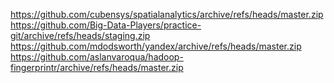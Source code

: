 https://github.com/cubensys/spatialanalytics/archive/refs/heads/master.zip
https://github.com/Big-Data-Players/practice-git/archive/refs/heads/staging.zip
https://github.com/mdodsworth/yandex/archive/refs/heads/master.zip
https://github.com/aslanvaroqua/hadoop-fingerprintr/archive/refs/heads/master.zip
